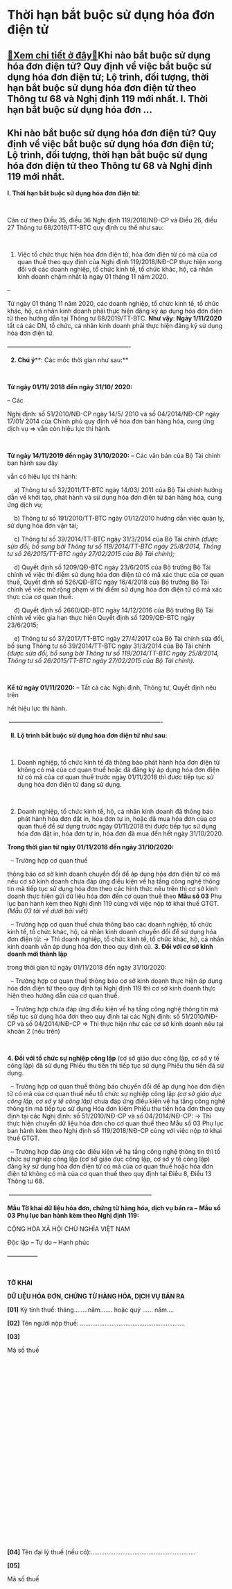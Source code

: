 Thời hạn bắt buộc sử dụng hóa đơn điện tử
=========================================

[:gift:Xem chi tiết ở đây:gift:](https://hddtvn.com/thoi-han-bat-buoc-su-dung-hoa-don-dien-tu/)Khi nào bắt buộc sử dụng hóa đơn điện tử? Quy định về việc bắt buộc sử dụng hóa đơn điện tử; Lộ trình, đối tượng, thời hạn bắt buộc sử dụng hóa đơn điện tử theo Thông tư 68 và Nghị định 119 mới nhất. I. Thời hạn bắt buộc sử dụng hóa đơn …
----------------------------------------------------------------------------------------------------------------------------------------------------------------------------------------------------------------------------------------------



Khi nào bắt buộc sử dụng hóa đơn điện tử? Quy định về việc bắt buộc sử dụng hóa đơn điện tử; Lộ trình, đối tượng, thời hạn bắt buộc sử dụng hóa đơn điện tử theo Thông tư 68 và Nghị định 119 mới nhất.
---------------------------------------------------------------------------------------------------------------------------------------------------------------------------------------------------------


**I. Thời hạn bắt buộc sử dụng hóa đơn điện tử:**  

   

Căn cứ theo Điều 35, điều 36 Nghị định 119/2018/NĐ-CP và Điều 26, điều 27 Thông tư 68/2019/TT-BTC quy định cụ thể như sau:  

   

1. Việc tổ chức thực hiện hóa đơn điện tử, hóa đơn điện tử có mã của cơ quan thuế theo quy định của Nghị định 119/2018/NĐ-CP thực hiện xong đối với các doanh nghiệp, tổ chức kinh tế, tổ chức khác, hộ, cá nhân kinh doanh chậm nhất là ngày 01 tháng 11 năm 2020.


– 

Từ ngày 01 tháng 11 năm 2020, các doanh nghiệp, tổ chức kinh tế, tổ chức khác, hộ, cá nhân kinh doanh phải thực hiện đăng ký áp dụng hóa đơn điện tử theo hướng dẫn tại Thông tư 68/2019/TT-BTC.
**Như vậy**: **Ngày 1/11/2020** tất cả các DN, tổ chức, cá nhân kinh doanh phải thực hiện đăng ký sử dụng hóa đơn điện tử.





————————————————————-  

  
**2. Chú ý****: Các mốc thời gian như sau:**  

   

**Từ ngày 01/11/ 2018 đến ngày 31/10/ 2020:**


– Các 

Nghị định: số 51/2010/NĐ-CP ngày 14/5/ 2010 và số 04/2014/NĐ-CP ngày 17/01/ 2014 của Chính phủ quy định về hóa đơn bán hàng hóa, cung ứng dịch vụ => vẫn còn hiệu lực thi hành.  

   

**Từ ngày 14/11/2019 đến ngày 31/10/2020:**
– Các văn bản của Bộ Tài chính ban hành sau đây 

vẫn có hiệu lực thi hành:  

    a) Thông tư số 32/2011/TT-BTC ngày 14/03/ 2011 của Bộ Tài chính hướng dẫn về khởi tạo, phát hành và sử dụng hóa đơn điện tử bán hàng hóa, cung ứng dịch vụ;  

    b) Thông tư số 191/2010/TT-BTC ngày 01/12/2010 hướng dẫn việc quản lý, sử dụng hóa đơn vận tải;  

    c) Thông tư số 39/2014/TT-BTC ngày 31/3/2014 của Bộ Tài chính *(được sửa đổi, bổ sung bởi Thông tư số 119/2014/TT-BTC ngày 25/8/2014, Thông tư số 26/2015/TT-BTC ngày 27/02/2015 của Bộ Tài chính);*  

    d) Quyết định số 1209/QĐ-BTC ngày 23/6/2015 của Bộ trưởng Bộ Tài chính về việc thí điểm sử dụng hóa đơn điện tử có mã xác thực của cơ quan thuế, Quyết định số 526/QĐ-BTC ngày 16/4/2018 của Bộ trưởng Bộ Tài chính về việc mở rộng phạm vi thí điểm sử dụng hóa đơn điện tử có mã xác thực của cơ quan thuế.  

    đ) Quyết định số 2660/QĐ-BTC ngày 14/12/2016 của Bộ trưởng Bộ Tài chính về việc gia hạn thực hiện Quyết định số 1209/QĐ-BTC ngày 23/6/2015;  

    e) Thông tư số 37/2017/TT-BTC ngày 27/4/2017 của Bộ Tài chính sửa đổi, bổ sung Thông tư số 39/2014/TT-BTC ngày 31/3/2014 của Bộ Tài chính *(được sửa đổi, bổ sung bởi Thông tư số 119/2014/TT-BTC ngày 25/8/2014, Thông tư số 26/2015/TT-BTC ngày 27/02/2015 của Bộ Tài chính).*  

   

**Kể từ ngày 01/11/2020:**
– Tất cả các Nghị định, Thông tư, Quyết định nêu trên 

hết hiệu lực thi hành.

  

 —————————————————————————-  

  
**II. Lộ trình bắt buộc sử dụng hóa đơn điện tử như sau:**  

   

1. Doanh nghiệp, tổ chức kinh tế đã thông báo phát hành hóa đơn điện tử không có mã của cơ quan thuế hoặc đã đăng ký áp dụng hóa đơn điện tử có mã của cơ quan thuế trước ngày 01/11/2018 thì được tiếp tục sử dụng hóa đơn điện tử đang sử dụng.  

   

2. Doanh nghiệp, tổ chức kinh tế, hộ, cá nhân kinh doanh đã thông báo phát hành hóa đơn đặt in, hóa đơn tự in, hoặc đã mua hóa đơn của cơ quan thuế để sử dụng trước ngày 01/11/2018 thì được tiếp tục sử dụng hóa đơn đặt in, hóa đơn tự in, hóa đơn đã mua đến hết ngày 31/10/2020.


**Trong thời gian từ ngày 01/11/2018 đến ngày 31/10/2020:**  

  – Trường hợp cơ quan thuế 

thông báo cơ sở kinh doanh chuyển đổi để áp dụng hóa đơn điện tử có mã nếu cơ sở kinh doanh chưa đáp ứng điều kiện về hạ tầng công nghệ thông tin mà tiếp tục sử dụng hóa đơn theo các hình thức nêu trên thì cơ sở kinh doanh thực hiện gửi dữ liệu hóa đơn đến cơ quan thuế theo **Mẫu số 03** Phụ lục ban hành kèm theo Nghị định 119 cùng với việc nộp tờ khai thuế GTGT. *(Mẫu 03 tải về dưới bài viết)*  

  – Trường hợp cơ quan thuế chưa thông báo các doanh nghiệp, tổ chức kinh tế, tổ chức khác, hộ, cá nhân kinh doanh chuyển đổi để sử dụng hóa đơn điện tử: -> Thì doanh nghiệp, tổ chức kinh tế, tổ chức khác, hộ, cá nhân kinh doanh vẫn áp dụng hóa đơn theo quy định cũ.
**3. Đối với cơ sở kinh doanh mới thành lập** 

trong thời gian từ ngày 01/11/2018 đến ngày 31/10/2020:  

  – Trường hợp cơ quan thuế thông báo cơ sở kinh doanh thực hiện áp dụng hóa đơn điện tử theo quy định tại Nghị định 119 thì cơ sở kinh doanh thực hiện theo hướng dẫn của cơ quan thuế.  

  – Trường hợp chưa đáp ứng điều kiện về hạ tầng công nghệ thông tin mà tiếp tục sử dụng hóa đơn theo quy định tại các Nghị định: số 51/2010/NĐ-CP và số 04/2014/NĐ-CP => Thì thực hiện như các cơ sở kinh doanh nêu tại khoản 2 (nêu trên)  

   

**4. Đối với tổ chức sự nghiệp công lập** (cơ sở giáo dục công lập, cơ sở y tế công lập) đã sử dụng Phiếu thu tiền thì tiếp tục sử dụng Phiếu thu tiền đã sử dụng.  

  – Trường hợp cơ quan thuế thông báo chuyển đổi để áp dụng hóa đơn điện tử có mã của cơ quan thuế nếu tổ chức sự nghiệp công lập *(cơ sở giáo dục công lập, cơ sở y tế công lập)* chưa đáp ứng điều kiện về hạ tầng công nghệ thông tin mà tiếp tục sử dụng Hóa đơn kiêm Phiếu thu tiền hóa đơn theo quy định tại các Nghị định: số 51/2010/NĐ-CP và số 04/2014/NĐ-CP: -> Thì thực hiện chuyển dữ liệu hóa đơn cho cơ quan thuế theo Mẫu số 03 Phụ lục ban hành kèm theo Nghị định số 119/2018/NĐ-CP cùng với việc nộp tờ khai thuế GTGT.  

  – Trường hợp đáp ứng các điều kiện về hạ tầng công nghệ thông tin thì tổ chức sự nghiệp công lập (cơ sở giáo dục công lập, cơ sở y tế công lập) đăng ký sử dụng hóa đơn điện tử có mã của cơ quan thuế hoặc hóa đơn điện tử không có mã của cơ quan thuế theo quy định tại Điều 8, Điều 13 Thông tư 68.



  

 ———————————————————————–

  

**Mẫu Tờ khai dữ liệu hóa đơn, chứng từ hàng hóa, dịch vụ bán ra –** **Mẫu số 03** **Phụ lục ban hành kèm theo Nghị định 119:**

  

CỘNG HÒA XÃ HỘI CHỦ NGHĨA VIỆT NAM  

 Độc lập – Tự do – Hạnh phúc  

 —————  

    

**TỜ KHAI**  

**DỮ LIỆU HÓA ĐƠN, CHỨNG TỪ HÀNG HÓA, DỊCH VỤ BÁN RA**

**[01]** Kỳ tính thuế: tháng……..năm……. hoặc quý …… năm….  

**[02]** Tên người nộp thuế: ……………………………………………………






**[03]**

Mã số thuế

 

 

 

 

 

 

 

 

 

 

 

 

 

 



**[04]** Tên đại lý thuế (nếu có):……………………………………………………






**[05]**

Mã số thuế

 

 

 

 

 

 

 

 

 

 

 

 

 

 




Đơn vị tiền: đồng Việt Nam




STT

Hóa đơn, chứng từ bán ra

Tên người mua

Mã số thuế người mua

Doanh thu chưa có thuế GTGT

Thuế GTGT

Ghi chú



Ký hiệu mẫu hóa đơn, ký hiệu hóa đơn

Ngày, tháng, năm lập hóa đơn

 

 

 

 

 



(1)

(2)

(3)

(4)

(5)

(6)

(7)

(8)



1. Hàng hóa, dịch vụ không chịu thuế giá trị gia tăng (GTGT):

 

 

 



 

 

 

 

 

 

 

 



Tổng

 

 

 

 

 

 

 



2. Hàng hóa, dịch vụ chịu thuế suất thuế GTGT 0%:

 

 

 

 



 

 

 

 

 

 

 

 



Tổng

 

 

 

 

 

 

 



3. Hàng hóa, dịch vụ chịu thuế suất thuế GTGT 5%:



 

 

 

 

 

 

 

 



Tổng

 

 

 

 

 

 

 



4. Hàng hóa, dịch vụ chịu thuế suất thuế GTGT 10%:

 

 

 

 



 

 

 

 

 

 

 

 



Tổng

 

 

 

 

 

 

 



Tổng doanh thu hàng hóa, dịch vụ bán ra chịu thuế GTGT (*): …………………  

 Tổng số thuế GTGT của hàng hóa, dịch vụ bán ra (**): ………………………


 Tôi cam đoan số liệu khai trên là đúng và chịu trách nhiệm trước pháp luật về những số liệu đã khai./.






 

*……**, ngày……..* *tháng…..* *năm…..*  

**NGƯỜI NỘP THUẾ** **hoặc**  

**ĐẠI DIỆN HỢP PHÁP CỦA NGƯỜI NỘP THUẾ**  

*(Chữ ký số**, chữ ký điện tử của người nộp thuế)*




***Ghi chú:***  

 (*) Tổng doanh thu hàng hóa, dịch vụ bán ra chịu thuế GTGT là tổng cộng số liệu tại cột 6 của dòng tổng của các chỉ tiêu 2, 3, 4.  

 (**) Tổng số thuế GTGT của hàng hóa, dịch vụ bán ra là tổng cộng số liệu tại cột 7 của dòng tổng cộng của các chỉ tiêu 2, 3, 4.



**Tải mẫu 03 theo Nghị định 119 file Excel về tại đây****:**



  

[**TẢI VỀ**](https://drive.google.com/uc?authuser=4&id=16VPeI9bHQ5p8SzfdOz3x1aATxtqG01hz&export=download "Tải mẫu 03 theo nghị định 119")

Nếu bạn không tải về được thì có thể làm theo cách sau:  

**Bước 1**: Để lại mail ở phần bình luận bên dưới  

**Bước 2**: Gửi yêu cầu vào mail: hddtvietnam@gmail.com (Tiêu đề ghi rõ Tài liệu muốn tải)  

  



————————————————————————-  

  
**III. Xử lý hóa đơn điện tử lập sai:**


– Kể từ thời điểm doanh nghiệp, tổ chức, cá nhân, hộ, cá nhân kinh doanh sử dụng hóa đơn điện tử theo quy định tại 68/2019/TT-BTC (tức là từ ngày 14/11/2019 Thông tư 68 có hiệu lực):  

    -> Nếu phát hiện hóa đơn đã lập theo quy định tại Nghị định số 51/2010/NĐ-CP, Nghị định số 04/2014/NĐ-CP và các văn bản hướng dẫn của Bộ Tài chính mà có sai sót thì xử lý như sau:


**Bước 1**: Người bán và người mua phải lập văn bản thỏa thuận ghi rõ sai sót.


**Bước 2**: Người bán thực hiện thông báo với cơ quan thuế theo [**Mẫu số 04**](# "mẫu 04 hủy hóa đơn điện tử") *Phụ lục ban hành kèm theo Nghị định số 119/2018/NĐ-CP.*


**Bước 3**: Người bán lập hóa đơn hóa đơn điện tử mới *(hóa đơn điện tử có mã của cơ quan thuế hoặc hóa đơn điện tử không có mã)* thay thế cho hóa đơn đã lập có sai sót.  

    – Hóa đơn điện tử thay thế hóa đơn đã lập có sai sót phải có dòng chữ “Thay thế cho hóa đơn Mẫu số… ký hiệu… số… ngày… tháng… năm”.  

    – Người bán ký số, ký điện tử trên hóa đơn điện tử mới thay thế.


**Bước 4**: Người bán gửi cơ quan thuế để được cấp mã cho hóa đơn điện tử thay thế hóa đơn đã lập *(đối với trường hợp sử dụng hóa đơn điện tử có mã của cơ quan thuế).*



  

.

————————————————————————–  



moreQuy định về việc sử dụng hóa đơn điện tử: Khi nào bắt buộc sử dụng hóa đơn điện tử; Lộ trình, đối tượng, thời gian bắt buộc sử dụng hóa đơn điện tử

